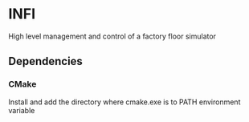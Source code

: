 # INFI
High level management and control of a factory floor simulator

## Dependencies
### CMake
Install and add the directory where cmake.exe is to PATH environment variable


